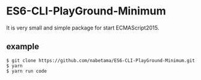 # ES6-CLI-PlayGround-Minimum

It is very small and simple package for start ECMAScript2015.

## example

```
$ git clone https://github.com/nabetama/ES6-CLI-PlayGround-Minimum.git
$ yarn
$ yarn run code
```
